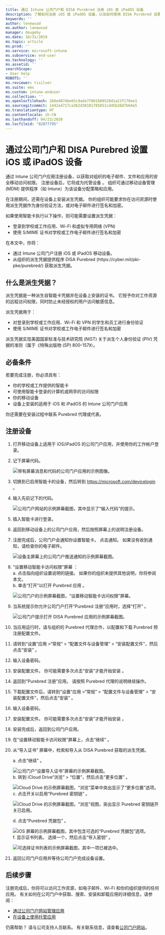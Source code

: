 ```yaml
---
title: 通过 Intune 公司门户和 DISA Purebred 注册 iOS 或 iPadOS 设备
description: 了解如何注册 iOS 或 iPadOS 设备，以及如何使用 DISA Purebred 设置派生凭据身份验证。
keywords: ''
author: lenewsad
ms.author: lanewsad
manager: dougeby
ms.date: 10/31/2019
ms.topic: article
ms.prod: ''
ms.service: microsoft-intune
ms.subservice: end-user
ms.technology: ''
ms.assetid: ''
searchScope:
- User help
ROBOTS: ''
ms.reviewer: tisilver
ms.suite: ems
ms.custom: intune-enduser
ms.collection: ''
ms.openlocfilehash: 268ed874be65c9ade7f801b89528d1a23f176ee1
ms.sourcegitcommit: 1442a4717ca362d38101785851cd45b2687b64e5
ms.translationtype: HT
ms.contentlocale: zh-CN
ms.lasthandoff: 04/23/2020
ms.locfileid: "82077795"
---
```

# <a name="set-up-ios-or-ipados-device-with-company-portal-and-disa-purebred"></a>通过公司门户和 DISA Purebred 设置 iOS 或 iPadOS 设备  

通过 Intune 公司门户应用注册设备，以获取对组织的电子邮件、文件和应用的安全移动访问权限。 注册设备后，它将成为托管设备  。 组织可通过移动设备管理 (MDM) 提供程序（如 Intune）为该设备分配策略和应用。  

在注册期间，还需在设备上安装派生凭据。 你的组织可能要求你在访问资源时使用派生凭据作为身份验证方法，或对电子邮件进行签名和加密。 

如果使用智能卡执行以下操作，则可能需要设置派生凭据：

* 登录到学校或工作应用、Wi-Fi 和虚拟专用网络 (VPN)
* 使用 S/MIME 证书对学校或工作电子邮件进行签名和加密  

在本文中，你将：  

   * 通过 Intune 公司门户注册 iOS 或 iPadOS 移动设备。  
   * 从组织的派生凭据提供程序 DISA Purebred (https:\//cyber.mil/pki-pke/purebred/) 获取派生凭据。  

## <a name="what-are-derived-credentials"></a>什么是派生凭据？  
派生凭据是一种派生自智能卡凭据并在设备上安装的证书。 它授予你对工作资源的远程访问权限，同时防止未经授权的用户访问敏感信息。  

派生凭据用于： 
* 对登录到学校或工作应用、Wi-Fi 和 VPN 的学生和员工进行身份验证
* 使用 S/MIME 证书对学校或工作电子邮件进行签名和加密

派生凭据实现美国国家标准与技术研究院 (NIST) 关于派生个人身份验证 (PIV) 凭据的准则（属于《特殊出版物 (SP) 800-157》）。  

## <a name="prerequisites"></a>必备条件

 若要完成注册，你必须具有：

* 你的学校或工作提供的智能卡
* 可使用智能卡登录的计算机或网亭的访问权限
* 你的移动设备
* 设备上安装的适用于 iOS 和 iPadOS 的 Intune 公司门户应用   

你还需要在安装过程中联系 Purebred 代理或代表。      

## <a name="enroll-device"></a>注册设备  
1. 打开移动设备上适用于 iOS/iPadOS 的公司门户应用，并使用你的工作帐户登录。  

2. 记下屏幕代码。  

    ![带有屏幕消息和代码的公司门户应用的示例图像。](./media/copy-code-intercede.png)  
3. 切换到已启用智能卡的设备，然后转到 https://microsoft.com/devicelogin 。 
4. 输入先前记下的代码。  

    ![公司门户网站的示例屏幕截图，其中显示了“输入代码”的提示。](./media/enter-code-intercede.png)   

5. 插入智能卡进行登录。  
6. 返回到移动设备上的公司门户应用，然后按照屏幕上的说明注册设备。  
7. 注册完成后，公司门户会通知你设置智能卡。 点击通知。 如果没有收到通知，请检查你的电子邮件。   

    ![设备主屏幕上的公司门户推送通知的示例屏幕截图。](./media/action-required-in-app-intercede.png)  
8. “设置移动智能卡访问权限”屏幕  ：  
    a. 点击指向组织设置说明的链接。 如果你的组织未提供其他说明，你将参阅本文。  
    b. 单击“打开”以打开 Purebred 应用  。  

    ![公司门户的示例屏幕截图，“设置移动智能卡访问权限”屏幕。](./media/smart-card-open-disa-purebred.png)  
9. 当系统提示你允许公司门户打开“Purebred 注册”应用时，选择“打开”  。   

    ![公司门户提示打开 DISA Purebred 应用的示例屏幕截图。](./media/open-app-prompt-disa-purbred.png)  
10. 当应用运行时，请与组织的 Purebred 代理合作，以配置和下载 Purebred 预注册配置文件。   
11. 请转到“设置”应用 >“常规” > “配置文件与设备管理” > “安装配置文件”，然后点击“安装”     。  
12. 输入设备密码。  
13. 安装配置文件。 你可能需要多次点击“安装”才能开始安装  。 
14. 返回到“Purebred 注册”应用。 请按照 Purebred 代理的说明继续操作。  
 
15. 下载配置文件后，请转到“设置”应用 >“常规” > “配置文件与设备管理” > “安装配置文件”，然后点击“安装”     。   
16.  输入设备密码。
17. 安装配置文件。 你可能需要多次点击“安装”才能开始安装  。 
18. 安装完成后，返回到公司门户应用。  
19.  在“设置移动智能卡访问权限”屏幕上，点击“继续”   。  

20. 从“导入证书”  屏幕中，检索和导入从 DISA Purebred 获取的派生凭据。  

    a. 点击“继续”  。   

    ![公司门户“设置导入证书”屏幕的示例屏幕截图。](./media/import-certificate-disa-purebred.png)  
    b. 转到 iCloud Drive“浏览” > “位置”，然后点击“更多位置”    。  

    ![iCloud Drive 的示例屏幕截图，“浏览”菜单中突出显示了“更多位置”选项。](./media/icloud-drive-more-locations.png)  
    c. 点击开关以启用“Purebred 密钥链”  。  

    ![iCloud Drive 的示例屏幕截图，“浏览”视图，突出显示 Purebred 密钥链开关已启用。](./media/icloud-drive-enable-purebred-keychain.png)   

    d. 点击“Purebred 凭据包”  。  

    ![iOS 屏幕的示例屏幕截图，其中包含可选的“Purebred 凭据包”选项。](./media/purebred-credential-package.png)  
    f. 显示证书列表。 选择一个，然后点击“导入密钥”  。  

    ![可选择证书列表的示例屏幕截图，其中一项已被选中。](./media/import-purebred-keychain.png) 
21. 返回公司门户应用并等待公司门户完成设备设置。   

## <a name="next-steps"></a>后续步骤  
注册完成后，你将可以访问工作资源，如电子邮件、Wi-Fi 和你的组织提供的任何应用。 有关如何在公司门户中获取、搜索、安装和卸载应用的详细信息，请参阅：

* [通过公司门户网站管理应用](manage-apps-cpweb.md)  
* [在设备上使用托管应用](use-managed-apps-on-your-device-ios.md)  

仍需帮助？ 请与公司支持人员联系。 有关联系信息，请查看[公司门户网站](https://go.microsoft.com/fwlink/?linkid=2010980)。
